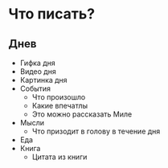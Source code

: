 # Что писать?

## Днев

- Гифка дня
- Видео дня
- Картинка дня
- События
    - Что произошло
    - Какие впечатлы
    - Это можно рассказать Миле
- Мысли
    - Что призодит в голову в течение дня
- Еда
- Книга
    - Цитата из книги
